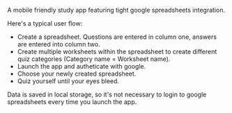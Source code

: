 A mobile friendly study app featuring tight google spreadsheets integration.

Here's a typical user flow:

* Create a spreadsheet. Questions are entered in column one, answers are entered into column two. 
* Create multiple worksheets within the spreadsheet to create different quiz categories (Category name = Worksheet name).
* Launch the app and autheticate with google.
* Choose your newly created spreadsheet.
* Quiz yourself until your eyes bleed.

Data is saved in local storage, so it's not necessary to login to google spreadsheets every time you launch the app.
